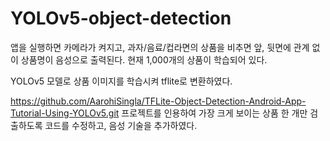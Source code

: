# YOLOv5-object-detection

앱을 실행하면 카메라가 켜지고, 과자/음료/컵라면의 상품을 비추면 앞, 뒷면에 관계 없이 상품명이 음성으로 출력된다.
현재 1,000개의 상품이 학습되어 있다.

YOLOv5 모델로 상품 이미지를 학습시켜 tflite로 변환하였다.

https://github.com/AarohiSingla/TFLite-Object-Detection-Android-App-Tutorial-Using-YOLOv5.git 프로젝트를 인용하여
가장 크게 보이는 상품 한 개만 검출하도록 코드를 수정하고, 음성 기술을 추가하였다.
